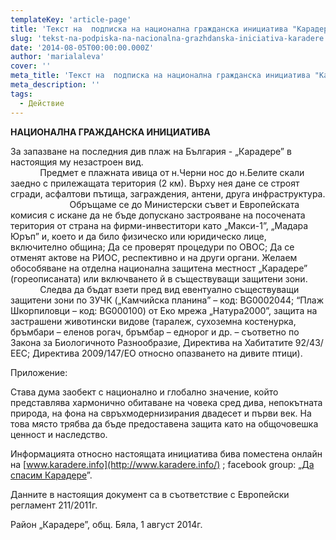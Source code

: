 ```yaml
---
templateKey: 'article-page'
title: 'Текст на  подписка на национална гражданска инициатива "Карадере"'
slug: 'tekst-na-podpiska-na-nacionalna-grazhdanska-iniciativa-karadere'
date: '2014-08-05T00:00:00.000Z'
author: 'marialaleva'
cover: ''
meta_title: 'Текст на  подписка на национална гражданска инициатива "Карадере"'
meta_description: ''
tags:
  - Действие
---
```


**НАЦИОНАЛНА ГРАЖДАНСКА ИНИЦИАТИВА**

За запазване на последния див плаж на България - „Карадере” в настоящия му незастроен вид.  
            Предмет е плажната ивица от н.Черни нос до н.Белите скали заедно с прилежащата територия (2 км). Върху нея дане се строят сгради, асфалтови пътища, заграждения, антени, друга инфраструктура.  
                        Обръщаме се до Министерски съвет и Европейската комисия с искане да не бъде допускано застрояване на посочената територия от страна на фирми-инвеститори като „Макси-1”, „Мадара Юръп” и, което и да било физическо или юридическо лице, включително община; Да се проверят процедури по ОВОС; Да се отменят актове на РИОС, респективно и на други органи. Желаем обособяване на отделна национална защитена местност „Карадере” (гореописаната) или включването й в съществуващи защитени зони.  
            Следва да бъдат взети пред вид евентуално съществуващи защитени зони по ЗУЧК („Камчийска планина” – код: BG0002044; “Плаж Шкорпиловци – код: BG000100) от Еко мрежа „Натура2000”, защита на застрашени животински видове (таралеж, сухоземна костенурка, бръмбари – еленов рогач, бръмбар – еднорог и др. – съответно по Закона за Биологичното Разнообразие, Директива на Хабитатите 92/43/ЕЕС; Директива 2009/147/ЕО относно опазването на дивите птици).

Приложение:

Става дума заобект с национално и глобално значение, който представлява хармонично обитаване на човека сред дива, непокътната природа, на фона на свръхмодернизирания двадесет и първи век. На това място трябва да бъде предоставена защита като на общочовешка ценност и наследство.

Информацията относно настоящата инициатива бива поместена онлайн на [www.karadere.info](http://www.karadere.info/) ; facebook group: „[Да спасим Карадере](https://www.facebook.com/groups/karadere.save/)”.

Данните в настоящия документ са в съответствие с Европейски регламент 211/2011г.

Район „Карадере”, общ. Бяла, 1 август 2014г.
